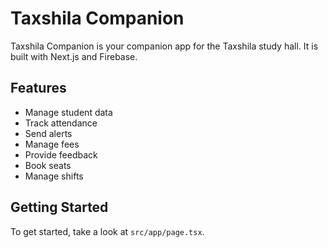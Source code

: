 # Taxshila Companion

Taxshila Companion is your companion app for the Taxshila study hall. It is built with Next.js and Firebase.

## Features

*   Manage student data
*   Track attendance
*   Send alerts
*   Manage fees
*   Provide feedback
*   Book seats
*   Manage shifts

## Getting Started

To get started, take a look at `src/app/page.tsx`.
